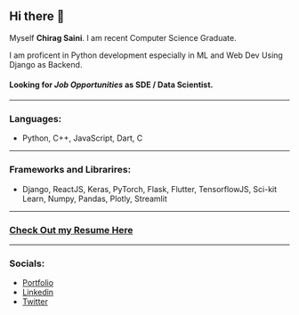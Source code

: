 ## Hi there 👋

Myself **Chirag Saini**. I am recent Computer Science Graduate.

I am proficent in Python development especially in ML and Web Dev Using Django as Backend.
#### Looking for ***Job Opportunities*** as SDE / Data Scientist.
***

### Languages:
- Python, C++, JavaScript, Dart, C

***
### Frameworks and Librarires:
- Django, ReactJS, Keras, PyTorch, Flask, Flutter, TensorflowJS, Sci-kit Learn, Numpy, Pandas, Plotly, Streamlit

***
### <a href="https://github.com/ChiragSaini/ChiragSaini/blob/master/Chirag_CV.pdf" target="_blank">Check Out my Resume Here</a>
***
### Socials:
<ul>
    <li><a href="https://chiragsaini.github.io/" target="_blank">Portfolio</a></li>
    <li><a href="https://www.linkedin.com/in/chiragsaini97" target="_blank">Linkedin</a></li>
    <li><a href="https://twitter.com/ChiragSaini97" target="_blank">Twitter</a></li>
</ul>
